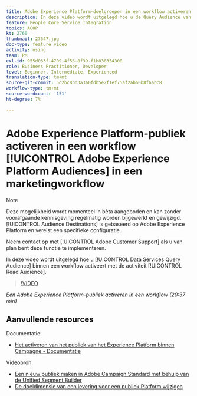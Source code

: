 ```yaml
---
title: Adobe Experience Platform-doelgroepen in een workflow activeren
description: In deze video wordt uitgelegd hoe u de Query Audience van Data Services binnen een workflow activeert met de activiteit ‘Lezen publiek’.
feature: People Core Service Integration
topics: ACOP
kt: 2760
thumbnail: 27647.jpg
doc-type: feature video
activity: using
team: PM
exl-id: 955d063f-4709-4f56-8f39-f1b838354300
role: Business Practitioner, Developer
level: Beginner, Intermediate, Experienced
translation-type: tm+mt
source-git-commit: 5d2bc8bd3a3a0fdb5e2f1ef75af2ab60b8f6abc8
workflow-type: tm+mt
source-wordcount: '151'
ht-degree: 7%

---
```


# Adobe Experience Platform-publiek activeren in een workflow [!UICONTROL Adobe Experience Platform Audiences] in een marketingworkflow

>[!NOTE]
>
>Deze mogelijkheid wordt momenteel in bèta aangeboden en kan zonder voorafgaande kennisgeving regelmatig worden bijgewerkt en gewijzigd. [!UICONTROL Audience Destinations] is gebaseerd op Adobe Experience Platform en vereist een specifieke configuratie.
>
>Neem contact op met [!UICONTROL Adobe Customer Support] als u van plan bent deze functie te implementeren.

In deze video wordt uitgelegd hoe u [!UICONTROL Data Services Query Audience] binnen een workflow activeert met de activiteit [!UICONTROL Read Audience].

>[!VIDEO](https://video.tv.adobe.com/v/27647?quality=12)

*Een Adobe Experience Platform-publiek activeren in een workflow (20:37 min)*

## Aanvullende resources

Documentatie:

* [Het activeren van het publiek van het Experience Platform binnen Campagne - Documentatie](https://docs.adobe.com/content/help/en/campaign-standard/using/profiles-and-audiences/working-with-adobe-experience-platform/aep-about-audience-destinations-service.html)

Videobron:

* [Een nieuw publiek maken in Adobe Campaign Standard met behulp van de Unified Segment Builder](/help/profiles-and-audiences/audience-destinations/creating-audiences-using-segment-builder.md)
* [De doeldimensie van een levering voor een publiek Platform wijzigen](/help/profiles-and-audiences/audience-destinations/changing-targeting-dimension.md)
